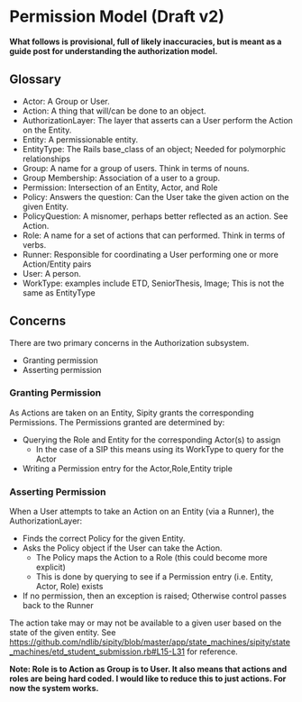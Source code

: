 # Permission Model (Draft v2)

**What follows is provisional, full of likely inaccuracies, but is meant as a guide post for understanding the authorization model.**

## Glossary

* Actor: A Group or User.
* Action: A thing that will/can be done to an object.
* AuthorizationLayer: The layer that asserts can a User perform the Action on the Entity.
* Entity: A permissionable entity.
* EntityType: The Rails base_class of an object; Needed for polymorphic relationships
* Group: A name for a group of users. Think in terms of nouns.
* Group Membership: Association of a user to a group.
* Permission: Intersection of an Entity, Actor, and Role
* Policy: Answers the question: Can the User take the given action on the given Entity.
* PolicyQuestion: A misnomer, perhaps better reflected as an action. See Action.
* Role: A name for a set of actions that can performed. Think in terms of verbs.
* Runner: Responsible for coordinating a User performing one or more Action/Entity pairs
* User: A person.
* WorkType: examples include ETD, SeniorThesis, Image; This is not the same as EntityType

## Concerns

There are two primary concerns in the Authorization subsystem.

* Granting permission
* Asserting permission

### Granting Permission

As Actions are taken on an Entity, Sipity grants the corresponding Permissions.
The Permissions granted are determined by:

* Querying the Role and Entity for the corresponding Actor(s) to assign
  - In the case of a SIP this means using its WorkType to query for the Actor
* Writing a Permission entry for the Actor,Role,Entity triple

### Asserting Permission

When a User attempts to take an Action on an Entity (via a Runner), the AuthorizationLayer:

* Finds the correct Policy for the given Entity.
* Asks the Policy object if the User can take the Action.
  * The Policy maps the Action to a Role (this could become more explicit)
  * This is done by querying to see if a Permission entry (i.e. Entity, Actor, Role) exists
* If no permission, then an exception is raised; Otherwise control passes back to the Runner

The action take may or may not be available to a given user based on the state of the given entity.
See https://github.com/ndlib/sipity/blob/master/app/state_machines/sipity/state_machines/etd_student_submission.rb#L15-L31 for reference.

**Note: Role is to Action as Group is to User. It also means that actions and roles are being hard coded. I would like to reduce this to just actions. For now the system works.**
